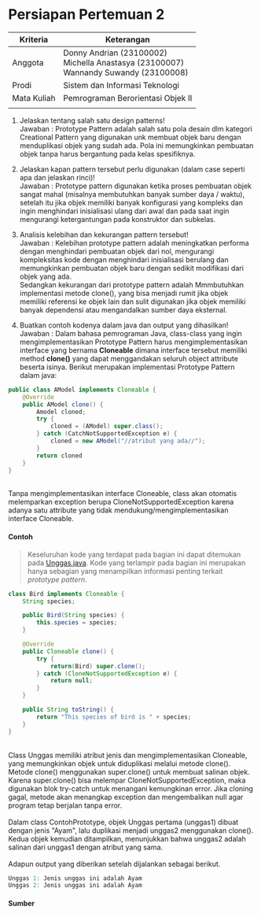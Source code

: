 ﻿# Persiapan Pertemuan 2

| Kriteria | Keterangan |
|--|--|
| Anggota | Donny Andrian       (23100002) <br/>Michella Anastasya  (23100007) <br/>Wannandy Suwandy    (23100008) |
| Prodi | Sistem dan Informasi Teknologi |
| Mata Kuliah | Pemrograman Berorientasi Objek II |
|  |  |

1.  Jelaskan tentang salah satu design patterns!<br/>Jawaban : Prototype Pattern adalah salah satu pola desain dlm kategori Creational Pattern yang digunakan unk membuat objek baru dengan menduplikasi objek yang sudah ada. Pola ini memungkinkan pembuatan objek tanpa harus bergantung pada kelas spesifiknya.

2.  Jelaskan kapan pattern tersebut perlu digunakan (dalam case seperti apa dan jelaskan rinci)!<br/>Jawaban : Prototype pattern digunakan ketika proses pembuatan objek sangat mahal (misalnya membutuhkan banyak sumber daya / waktu), setelah itu jika objek memiliki banyak konfigurasi yang kompleks dan ingin menghindari inisialisasi ulang dari awal dan pada saat ingin mengurangi ketergantungan pada konstruktor dan subkelas.

3.  Analisis kelebihan dan kekurangan pattern tersebut!<br/>Jawaban : Kelebihan prototype pattern adalah meningkatkan performa dengan menghindari pembuatan objek dari nol, mengurangi kompleksitas kode dengan menghindari inisialisasi berulang dan memungkinkan pembuatan objek baru dengan sedikit modifikasi dari objek yang ada. <br/>
Sedangkan kekurangan dari prototype pattern adalah Mmmbutuhkan implementasi metode clone(), yang bisa menjadi rumit jika objek memiliki referensi ke objek lain dan sulit digunakan jika objek memiliki banyak dependensi atau mengandalkan sumber daya eksternal.


4.  Buatkan contoh kodenya dalam java dan output yang dihasilkan!<br/>Jawaban : Dalam bahasa pemrograman Java, class-class yang ingin mengimplementasikan Prototype Pattern harus mengimplementasikan interface yang bernama **Cloneable** dimana interface tersebut memiliki method **clone()** yang dapat menggandakan seluruh object attribute beserta isinya. Berikut merupakan implementasi Prototype Pattern dalam java:<br/>
```java
public class AModel implements Cloneable {
    @Override
    public AModel clone() {
        Amodel cloned;
        try {
            cloned = (AModel) super.class();
        } catch (CatchNotSupportedException e) {
            cloned = new AModel("//atribut yang ada//");
        }
        return cloned
    }
}
```
<br/> 
Tanpa mengimplementasikan interface Cloneable, class akan otomatis melemparkan exception berupa CloneNotSupportedException karena adanya satu attribute yang tidak mendukung/mengimplementasikan interface Cloneable.

#### Contoh
> Keseluruhan kode yang terdapat pada bagian ini dapat ditemukan pada [Unggas.java](Unggas.java). Kode yang terlampir pada bagian ini merupakan hanya sebagian yang menampilkan informasi penting terkait *prototype pattern*.

````java
class Bird implements Cloneable {
    String species;

    public Bird(String species) {
        this.species = species;
    }

    @Override
    public Cloneable clone() {
        try {
            return(Bird) super.clone();
        } catch (CloneNotSupportedException e) {
            return null;
        }
    }

    public String toString() {
        return "This species of bird is " + species;
    }
}

````
<br/>
Class Unggas memiliki atribut jenis dan mengimplementasikan Cloneable, yang memungkinkan objek untuk diduplikasi melalui metode clone(). Metode clone() menggunakan super.clone() untuk membuat salinan objek. Karena super.clone() bisa melempar CloneNotSupportedException, maka digunakan blok try-catch untuk menangani kemungkinan error. Jika cloning gagal, metode akan menangkap exception dan mengembalikan null agar program tetap berjalan tanpa error.
<br/>
<br/>
Dalam class ContohPrototype, objek Unggas pertama (unggas1) dibuat dengan jenis "Ayam", lalu duplikasi menjadi unggas2 menggunakan clone(). Kedua objek kemudian ditampilkan, menunjukkan bahwa unggas2 adalah salinan dari unggas1 dengan atribut yang sama.
<br/>
<br/>
Adapun output yang diberikan setelah dijalankan sebagai berikut.

````java
Unggas 1: Jenis unggas ini adalah Ayam       
Unggas 2: Jenis unggas ini adalah Ayam
````

#### Sumber
[^1]: https://akmalrusli363.github.io/fla-design-patterns/Creational/Prototype.html